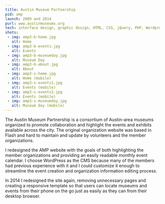 ```yaml
---
title: Austin Museum Partnership
pid: amp
launch: 2009 and 2014
purl: www.austinmuseums.org
tech: interface design, graphic design, HTML, CSS, jQuery, PHP, Wordpress
shots:
 - img: amp3-b-home.jpg
   alt: Home
 - img: amp3-b-events.jpg
   alt: Events
 - img: amp3-b-museumday.jpg
   alt: Museum Day
 - img: amp3-b-about.jpg
   alt: About
 - img: amp3-s-home.jpg
   alt: Home (mobile)
 - img: amp3-s-events1.jpg
   alt: Events (mobile)
 - img: amp3-s-events2.jpg
   alt: Events (mobile)
 - img: amp3-s-museumday.jpg
   alt: Museum Day (mobile) 
---
```

The Austin Museum Partnership is a consortium of Austin-area museums organized to promote collaboration and highlight the events and exhibits available across the city. The original organization website was based in Flash and hard to maintain and update by volunteers and the member organizations.

I redesigned the AMP website with the goals of both highlighting the member organizations and providing an easily readable monthly event calendar. I choose WordPress as the CMS because many of the members had previous experience with it and I could customize it enough to streamline the event creation and organization information editing process.

In 2014 I redesigned the site again, removing unnecessary pages and creating a responsive template so that users can locate museums and events from their phone on the go just as easily as they can from their desktop browser.

